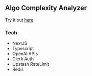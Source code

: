 ## Algo Complexity Analyzer

Try it out [here](https://algo-complexity-calculator.vercel.app/).

### Tech

- NextJS
- Typescript
- OpenAI APIs
- Clerk Auth
- Upstash RateLimit
- Redis
